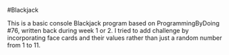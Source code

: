 #Blackjack

This is a basic console Blackjack program based on ProgrammingByDoing #76, written back during week 1 or 2. I tried to add challenge by incorporating face cards and their values rather than just a random number from 1 to 11.
